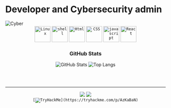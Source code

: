 
<h1>Developer and Cybersecurity admin </h1>
 
 
 <img alt="Cyber" src="https://www.tccd.edu/magazine/assets/images/volume-06/issue-02/cybersecurity/growing-need-header.jpg">

 <div align="center">
 <code><img height="50" alt="Linux" width="50" src="https://cdn.jsdelivr.net/gh/devicons/devicon/icons/linux/linux-original.svg"></code>
 <code><img height="50" alt="shell" width="50" src="https://bashlogo.com/img/logo/svg/monochrome_dark.svg"></code>
 <code><img height="50" alt="Html" width="50" src="https://cdn.jsdelivr.net/gh/devicons/devicon/icons/html5/html5-original-wordmark.svg"></code>
  <code><img height="50" alt="CSS" width="50" src="https://cdn.jsdelivr.net/gh/devicons/devicon/icons/css3/css3-original-wordmark.svg"></code>
 <code><img height="50" alt="javascript" width="50" src="https://cdn.jsdelivr.net/gh/devicons/devicon/icons/javascript/javascript-original.svg"></code>
 <code><img height="50" alt="React" width="50" src="https://cdn.jsdelivr.net/gh/devicons/devicon/icons/react/react-original-wordmark.svg"></code>

  ### GitHub Stats
![GitHub Stats](https://github-readme-stats.vercel.app/api?username=Guilhermejf&theme=transparent&bg_color=000&border_color=30A3DC&show_icons=true&icon_color=30A3DC&title_color=E94D5F&text_color=FFF)
![Top Langs](https://github-readme-stats-git-masterrstaa-rickstaa.vercel.app/api/top-langs/?username=Guilhermejf&layout=compact&bg_color=000&border_color=30A3DC&title_color=E94D5F&text_color=FFF)

</div><br><br><hr>
<div align="center">
  <a href="https://www.instagram.com/luizguilhermedealmeida/" target="_blank"><img src="https://img.shields.io/badge/-Instagram-%23E4405F?style=for-the-badge&logo=instagram&logoColor=white" target="_blank"></a>
  <a href="https://www.linkedin.com/in/luiz-guilherme-almeida-0b746776/" target="_blank"><img src="https://img.shields.io/badge/-LinkedIn-%230077B5?style=for-the-badge&logo=linkedin&logoColor=white" target="_blank"></a> 

 <code>
[<img src="https://tryhackme-badges.s3.amazonaws.com/AzKaBaN.png" alt="TryHackMe">](https://tryhackme.com/p/AzKaBaN)</code>
</div>

  

